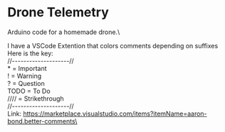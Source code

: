 # Drone Telemetry
Arduino code for a homemade drone.\

I have a VSCode Extention that colors comments depending on suffixes\
Here is the key:\
//--------------------//\
    * = Important\
    ! = Warning\
    ? = Question\
    TODO = To Do\
  //// = Strikethrough\
//--------------------//\
Link: https://marketplace.visualstudio.com/items?itemName=aaron-bond.better-comments\